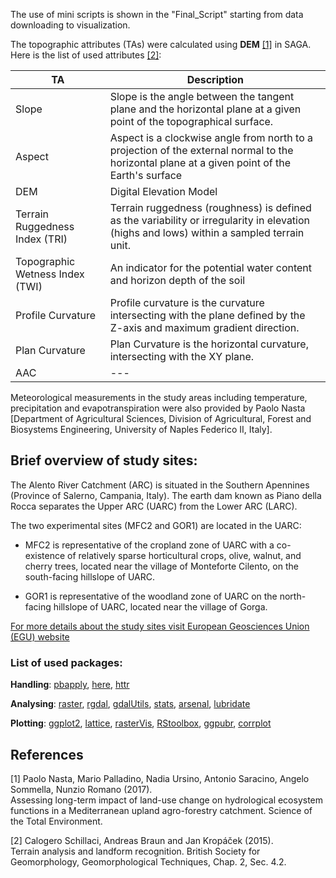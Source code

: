 ﻿The use of mini scripts is shown in the "Final_Script" starting from data downloading to visualization.

The topographic attributes (TAs) were calculated using **DEM** [[1]](#1) in SAGA. Here is the list of used attributes [[2]](#2):

| TA                              | Description |
| -----------                     | ----------- |
| Slope                           | Slope is the angle between the tangent plane and the horizontal plane at a given point of the topographical surface. |
| Aspect                          | Aspect is a clockwise angle from north to a projection of the external normal to the horizontal plane at a given point of the Earth's surface        |
| DEM                             | Digital Elevation Model        |
| Terrain Ruggedness Index (TRI)  | Terrain ruggedness (roughness) is defined as the variability or irregularity in elevation (highs and lows) within a sampled terrain unit.      |
| Topographic Wetness Index (TWI) | An indicator for the potential water content and horizon depth of the soil |
| Profile Curvature               | Profile curvature is the curvature intersecting with the plane defined by the Z-axis and maximum gradient direction.       |
| Plan Curvature                  | Plan Curvature is the horizontal curvature, intersecting with the XY plane.        | 
| AAC                             | ---        |

Meteorological measurements in the study areas including temperature, precipitation and evapotranspiration were also provided by Paolo Nasta [Department of Agricultural Sciences, Division of Agricultural, Forest and Biosystems Engineering, University of Naples Federico II, Italy].

## Brief overview of study sites:

The Alento River Catchment (ARC) is situated in the Southern Apennines (Province of Salerno, Campania, Italy). The earth dam known as Piano della Rocca separates the Upper ARC (UARC) from the Lower ARC (LARC).

The two experimental sites (MFC2 and GOR1) are located in the UARC:

* MFC2 is representative of the cropland zone of UARC with a co-existence of relatively sparse horticultural crops, olive, walnut, and cherry trees, 
    located near the village of Monteforte Cilento, on the south-facing hillslope of UARC.  

* GOR1 is representative of the woodland zone of UARC on the north-facing hillslope of UARC, located near the village of Gorga.

[For more details about the study sites visit European Geosciences Union (EGU) website](https://blogs.egu.eu/divisions/hs/2020/12/02/featured-catchment-the-alento-hydrological-observatory-in-the-middle-of-the-mediterranean-region/?fbclid=IwAR2ZeiDsMvgiA-mFSMGo7fuptGc7FwzszJSLg3NHTVzhsJCWHmu4mBBiwtI)

### List of used packages:

**Handling**: [pbapply](https://github.com/psolymos/pbapply), [here](https://github.com/jennybc/here_here), [httr](https://github.com/r-lib/httr)

**Analysing**: [raster](https://github.com/rspatial/raster), [rgdal](https://github.com/cran/rgdal), [gdalUtils](https://github.com/cran/gdalUtils), [stats](), [arsenal](https://github.com/mayoverse/arsenal), [lubridate](https://github.com/tidyverse/lubridate)

**Plotting**: [ggplot2](https://github.com/tidyverse/ggplot2), [lattice](https://github.com/cran/lattice), [rasterVis](https://github.com/oscarperpinan/rastervis), [RStoolbox](https://github.com/bleutner/RStoolbox), [ggpubr](https://github.com/kassambara/ggpubr), [corrplot](https://github.com/taiyun/corrplot)

## References
<a id="1">[1]</a> 
Paolo Nasta, Mario Palladino, Nadia Ursino, Antonio Saracino, Angelo Sommella, Nunzio Romano (2017).  
Assessing long-term impact of land-use change on hydrological ecosystem functions in a Mediterranean upland agro-forestry catchment. 
Science of the Total Environment.

<a id="2">[2]</a> 
Calogero Schillaci, Andreas Braun and Jan Kropáček (2015).  
Terrain analysis and landform recognition. 
British Society for Geomorphology, Geomorphological Techniques, Chap. 2, Sec. 4.2.